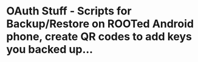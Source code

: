 # OAuth Stuff - Scripts for Backup/Restore on ROOTed Android phone, create QR codes to add keys you backed up...
